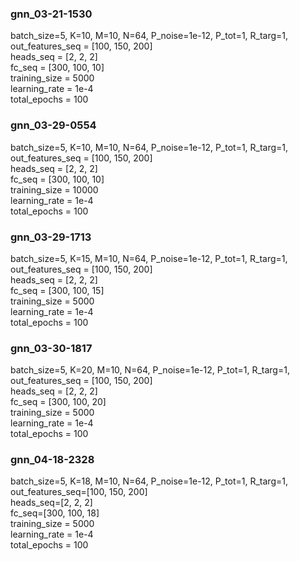 ### gnn_03-21-1530
batch_size=5, K=10, M=10, N=64, P_noise=1e-12, P_tot=1, R_targ=1,
out_features_seq = [100, 150, 200]  
heads_seq = [2, 2, 2]  
fc_seq = [300, 100, 10]  
training_size = 5000  
learning_rate = 1e-4  
total_epochs = 100

### gnn_03-29-0554
batch_size=5, K=10, M=10, N=64, P_noise=1e-12, P_tot=1, R_targ=1,
out_features_seq = [100, 150, 200]  
heads_seq = [2, 2, 2]  
fc_seq = [300, 100, 10]  
training_size = 10000  
learning_rate = 1e-4  
total_epochs = 100

### gnn_03-29-1713
batch_size=5, K=15, M=10, N=64, P_noise=1e-12, P_tot=1, R_targ=1,
out_features_seq = [100, 150, 200]  
heads_seq = [2, 2, 2]  
fc_seq = [300, 100, 15]  
training_size = 5000  
learning_rate = 1e-4  
total_epochs = 100

### gnn_03-30-1817
batch_size=5, K=20, M=10, N=64, P_noise=1e-12, P_tot=1, R_targ=1,
out_features_seq = [100, 150, 200]  
heads_seq = [2, 2, 2]  
fc_seq = [300, 100, 20]  
training_size = 5000  
learning_rate = 1e-4  
total_epochs = 100

### gnn_04-18-2328
batch_size=5, K=18, M=10, N=64, P_noise=1e-12, P_tot=1, R_targ=1,
out_features_seq=[100, 150, 200]  
heads_seq=[2, 2, 2]  
fc_seq=[300, 100, 18]  
training_size = 5000  
learning_rate = 1e-4  
total_epochs = 100
